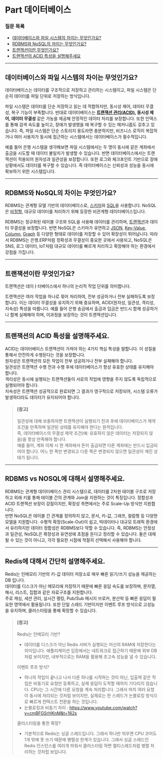 # Part 데이터베이스

### 질문 목록
* [데이터베이스와 파일 시스템의 차이는 무엇인가요?](#데이터베이스와-파일-시스템의-차이는-무엇인가요)
* [RDBMS와 NoSQL의 차이는 무엇인가요?](#rdbms와-nosql의-차이는-무엇인가요)
* [트랜잭션이란 무엇인가요?](#트랜잭션이란-무엇인가요)
* [트랜잭션의 ACID 특성을 설명해주세요](#트랜잭션의-acid-특성을-설명해주세요)






---
## 데이터베이스와 파일 시스템의 차이는 무엇인가요?
데이터베이스는 데이터를 구조적으로 저장하고 관리하는 시스템이고, 파일 시스템은 단순히 데이터를 파일 단위로 저장하는 방식입니다.

파일 시스템은 데이터를 단순 저장하고 읽는 데 적합하지만, 동시성 제어, 데이터 무결성, 복구 기능이 부족합니다. 반대로 데이터베이스는 **[트랜잭션 관리(ACID)](#트랜잭션의-acid-특성을-설명해주세요), 동시성 제어, 데이터 무결성** 같은 가눙을 제공해 안정적인 데이터 처리를 보장합니다. 또한 인덱스를 통해 검색 속도를 높이고, 장애가 발생했을 때 복구할 수 있는 메커니즘도 갖추고 있습니다. 즉, 파일 시스템은 단순 스토리지 용도라면 충분하지만, 비즈니스 로직이 복잡하거나 여러 사용자가 동시에 접근하는 시스템에서는 데이터베이스가 필수적입니다.

예를 들어 은행 시스템을 생각해보면 파일 시스템에서는 두 명이 동시에 같은 계좌에서 출금을 시도할 때 데이터 불일치가 발생할 수 있습니다. 반면 데이터베이스에서는 트랜잭션이 적용되어 원자성과 일관성을 보장합니다. 또한 로그와 체크포인트 기반으로 장애 상황에서도 데이터를 복구할 수 있습니다. 즉 데이터베이스는 신뢰성과 성능을 동시에 확보하기 위한 시스템입니다.

---
## RDBMS와 NoSQL의 차이는 무엇인가요?
RDBMS는 관계형 모델 기반의 데이터베이스로, [스키마]()와 [SQL]()을 사용합니다. NoSQL은 [비정형](), 대규모 데이터를 처리하기 위해 등장한 비관계형 데이터베이스입니다.

RDBMS는 정규화된 테이블 구조와 SQL을 사용해 데이터를 관리하며, [트랜잭션](#트랜잭션이란-무엇인가요)과 데이터 무결성을 보장합니다. 반면 NoSQL은 스키마가 유연하고 [JSON](), [Key-Value](), [Column](), [Graph]() 등 다양한 형태로 데이터를 저장할 수 있어 확장성이 뛰어납니다. 따라서 RDBMS는 은행.ERP처럼 정확성과 무결성이 중요한 곳에서 사용되고, NoSQL은 SNS, 로그 데이터, IoT처럼 대규모 데이터를 빠르게 처리하고 확장해야 하는 환경에서 강점을 가집니다.

---
## 트랜잭션이란 무엇인가요?
트랜잭션은 데이ㅏ터베이스에서 하나의 논리적 작업 단위를 의미합니다.

트랜잭션은 여러 작업을 하나로 묶어 처리하여, 전부 성공하거나 전부 실패하도록 보장합니다. 이는 데이터 무결성을 유지하기 위해 중요하며, ACID(원자성, 일관성, 격리성, 지속성) 특성을 따릅니다. 예를 들어 은행 송금에서 출금과 입금은 반드시 함께 성공하거나 함께 실패해야 하며, 이과정을 보장하는 것이 트랜잭션입니다.

---
## 트랜잭션의 ACID 특성을 설명해주세요.
ACID는 데이터베이스 트랜잭션이 가져야 하는 4가지 핵심 특성을 말합니다. 이 성질을 통해서 안전하게 수행된다는 것을 보장합니다.<br/>
원자성은 트랜잭션의 모든 작업이 전부 성공하거나 전부 실패해야 합니다.<br/>
일관성은 트랜잭션 수행 전과 수행 후에 데이터베이스가 항상 유효한 상태를 유지해야 합니다.<br/>
격리성은 동시에 실행되는 트랜잭션들이 서로의 작업에 영향을 주지 않도록 독립적으로 실행되어야 합니다.<br/>
지속성은 트랜잭션 성공적으로 완료되면 그 결과가 영구적으로 저장되어, 시스템 오류가 발생하더라도 데이터가 유지되어야 합니다.

> #### [참고]
> 일관성에 대해 보충하자면 트랜잭션이 실행되기 전과 후에 데이터베이스가 제약 조건을 만족하며 일관된 상태를 유지해야 한다는 원칙입니다.<br/>
> 즉, 데이터베이스의 무결성 제약 조건(예: 유효하지 않은 데이터는 저장되지 않음)을 항상 만족해야 합니다.<br/>
> 얘를 들어, 계좌 이체 시 한 계좌에서 돈이 출금되면 다른 계좌에는 반드시 입금되어야 합니다. 어느 한 쪽만 변경되고 다른 쪽은 변경되지 않으면 일관성이 깨진 상태가 됩니다. 

---
## RDBMS vs NOSQL에 대해서 설명해주세요.
RDBMS는 관계형 데이터베이스 관리 시스템으로, 데이터를 2차원 테이블 구조로 저장하고 외래 키를 통해 테이블 간의 관계와 Join을 지원하는 것이 특징입니다. 정합성과 ACID 트랜잭션 보장이 강점이지만, 확장성 측면에서는 주로 Scale-Up 방식만 지원합니다.<br/>
반면 NoSQL은 테이블 간 관계를 정의하지 않고, 문서, 키-값, 그래프, 컬럼형 등 다양한 모델을 지원합니다. 수평적 확장(Scale-Out)이 쉽고, 빅데이터나 대규모 트래픽 환경에서 유리하지만 데이터 정합성은 RDBMS보다 약할 수 있습니다.
즉, RDBMS는 안정성과 일관성, NoSQL은 확장성과 유연성에 초점을 둔다고 정리할 수 있습니다.
둘은 대체될 수 있는 것이 아니고, 각각 필요한 시점에 적절히 선택해서 사용해야 합니다. 

---
## Redis에 대해서 간단히 설명해주세요.
Redis는 인메모리 기반의 키-값 데이터 저장소로 매우 빠른 읽기/쓰기 성능을 제공하는 DB 입니다.<br/>
데이터를 디스크가 아닌 메모리에 저장하기 때문에 빠른 응답 속도를 보장하며, 문자열, 해시, 리스트, 집합과 같은 자료구조를 지원합니다.<br/>
주로 캐싱, 세션 관리, 실시간 랭킹, Pub/Sub 메시지 브로커, 분산락 등 빠른 응답이 필요한 영역에서 활용됩니다. 또한 단일 스레드 기반이지만 이벤트 루프 방식으로 고성능을 유지하며, 클러스터링을 통해 확장할 수 있습니다.

> #### [참고]
> Redis는 인메모리 기반?<br/>
> - 데이터를 디스크가 아닌 Redis 서버가 실행되는 머신의 RAM에 저장한다는 의미입니다. 애플리케이션 입장에서는 네트워크로 접근하기 때문에 외부 DB 처럼 보이지만, 내부적으로는 RAM을 활용해 초고속 성능을 낼 수 있습니다.<br/>
> 
> 이벤트 루프 방식?<br/>
> - 하나의 작업이 끝나고 나서 다른 하나를 시작하는 것이 아닌, 입출력 같은 작업은 비동기로 요청만 등록하고, 실제 응답이 도착할 때까지 기다리지 않습니다. CPU는 그 시간에 다른 요청을 계속 처리합니다. 그래서 마치 여러 요청이 동시에 처리되는 것처럼 보이지만, 실제로는 한 스레드가 논블로킹 방식으로 빠르게 컨텍스트 전환을 하는 것입니다.<br/> 
> - 논블로킹과 비동기 차이 : https://www.youtube.com/watch?v=cmBFGSrHKnM&t=162s <br/>
> 
> 클러스터링을 통한 확장?<br/>
> - 기본적으로 Redis는 싱글 스레드입니다. 그래서 하나만 띄우면 CPU 코어도 1개 밖에 못 쓰기 때문에 병렬성 한계가 있습니다. 그래서 싱글 스레드인 Redis 인스턴스를 여러개 띄워서 클러스터링 하면 멀티스레드처럼 병렬 처리하는 것처럽 보입니다.

